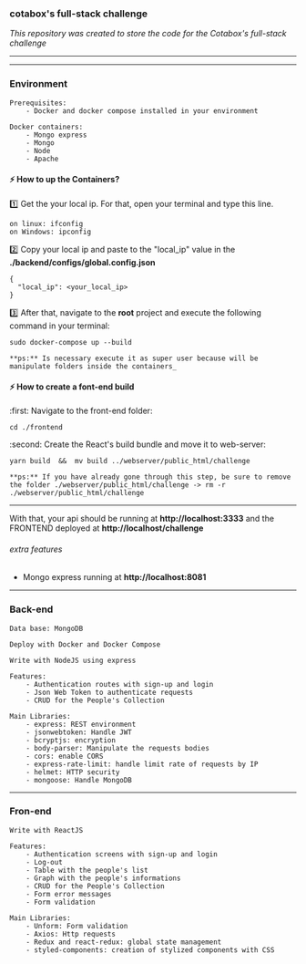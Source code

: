 ### cotabox's full-stack challenge

_This repository was created to store the code for the Cotabox's full-stack challenge_

---

---

### Environment

    Prerequisites:
    	- Docker and docker compose installed in your environment

    Docker containers:
    	- Mongo express
    	- Mongo
    	- Node
    	- Apache

#### :zap: **How to up the Containers?**

:one: Get the your local ip. For that, open your terminal and type this line.

    on linux: ifconfig
    on Windows: ipconfig

:two: Copy your local ip and paste to the "local_ip" value in the **./backend/configs/global.config.json**

    {
      "local_ip": <your_local_ip>
    }

:three: After that, navigate to the **root** project and execute the following command in your terminal:

    sudo docker-compose up --build

    **ps:** Is necessary execute it as super user because will be manipulate folders inside the containers_

#### :zap: **How to create a font-end build**

:first: Navigate to the front-end folder:

    cd ./frontend

:second: Create the React's build bundle and move it to web-server:

    yarn build  &&  mv build ../webserver/public_html/challenge

    **ps:** If you have already gone through this step, be sure to remove the folder ./webserver/public_html/challenge -> rm -r ./webserver/public_html/challenge

---

With that, your api should be running at **http://localhost:3333** and the FRONTEND deployed at **http://localhost/challenge**

###### _extra features_

- Mongo express running at **http://localhost:8081**

---

### Back-end

    Data base: MongoDB

    Deploy with Docker and Docker Compose

    Write with NodeJS using express

    Features:
    	- Authentication routes with sign-up and login
    	- Json Web Token to authenticate requests
    	- CRUD for the People's Collection

    Main Libraries:
    	- express: REST environment
    	- jsonwebtoken: Handle JWT
    	- bcryptjs: encryption
    	- body-parser: Manipulate the requests bodies
    	- cors: enable CORS
    	- express-rate-limit: handle limit rate of requests by IP
    	- helmet: HTTP security
    	- mongoose: Handle MongoDB

---

### Fron-end

    Write with ReactJS

    Features:
    	- Authentication screens with sign-up and login
    	- Log-out
    	- Table with the people's list
    	- Graph with the people's informations
    	- CRUD for the People's Collection
    	- Form error messages
    	- Form validation

    Main Libraries:
    	- Unform: Form validation
    	- Axios: Http requests
    	- Redux and react-redux: global state management
    	- styled-components: creation of stylized components with CSS
